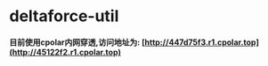 # deltaforce-util
#### 目前使用cpolar内网穿透,访问地址为: [http://447d75f3.r1.cpolar.top](http://45122f2.r1.cpolar.top)
